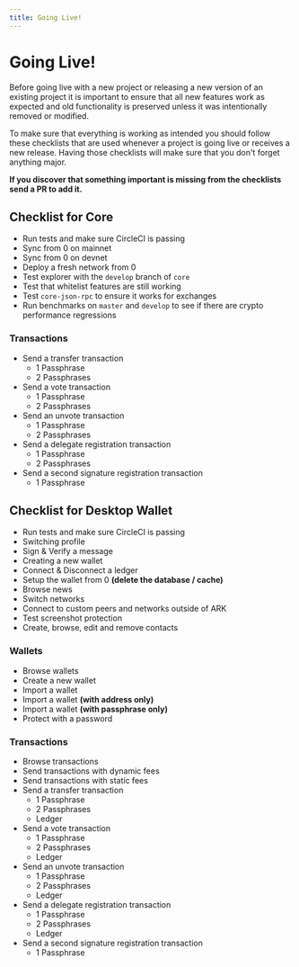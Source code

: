 ```yaml
---
title: Going Live!
---
```


# Going Live!

Before going live with a new project or releasing a new version of an existing project it is important to ensure that all new features work as expected and old functionality is preserved unless it was intentionally removed or modified.

To make sure that everything is working as intended you should follow these checklists that are used whenever a project is going live or receives a new release. Having those checklists will make sure that you don't forget anything major.

**If you discover that something important is missing from the checklists send a PR to add it.**

## Checklist for Core

- Run tests and make sure CircleCI is passing
- Sync from 0 on mainnet
- Sync from 0 on devnet
- Deploy a fresh network from 0
- Test explorer with the `develop` branch of `core`
- Test that whitelist features are still working
- Test `core-json-rpc` to ensure it works for exchanges
- Run benchmarks on `master` and `develop` to see if there are crypto performance regressions

### Transactions

- Send a transfer transaction
  - 1 Passphrase
  - 2 Passphrases
- Send a vote transaction
  - 1 Passphrase
  - 2 Passphrases
- Send an unvote transaction
  - 1 Passphrase
  - 2 Passphrases
- Send a delegate registration transaction
  - 1 Passphrase
  - 2 Passphrases
- Send a second signature registration transaction
  - 1 Passphrase

## Checklist for Desktop Wallet

- Run tests and make sure CircleCI is passing
- Switching profile
- Sign & Verify a message
- Creating a new wallet
- Connect & Disconnect a ledger
- Setup the wallet from 0 **(delete the database / cache)**
- Browse news
- Switch networks
- Connect to custom peers and networks outside of ARK
- Test screenshot protection
- Create, browse, edit and remove contacts

### Wallets

- Browse wallets
- Create a new wallet
- Import a wallet
- Import a wallet **(with address only)**
- Import a wallet **(with passphrase only)**
- Protect with a password

### Transactions

- Browse transactions
- Send transactions with dynamic fees
- Send transactions with static fees
- Send a transfer transaction
  - 1 Passphrase
  - 2 Passphrases
  - Ledger
- Send a vote transaction
  - 1 Passphrase
  - 2 Passphrases
  - Ledger
- Send an unvote transaction
  - 1 Passphrase
  - 2 Passphrases
  - Ledger
- Send a delegate registration transaction
  - 1 Passphrase
  - 2 Passphrases
  - Ledger
- Send a second signature registration transaction
  - 1 Passphrase

